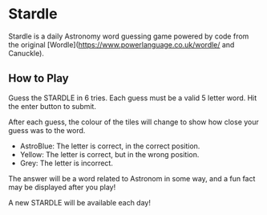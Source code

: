 # Stardle

Stardle is a daily Astronomy word guessing game powered by code from the original [Wordle](https://www.powerlanguage.co.uk/wordle/ and Canuckle).

## How to Play

Guess the STARDLE in 6 tries.
Each guess must be a valid 5 letter word. Hit the enter button to submit.

After each guess, the colour of the tiles will change to show how close your guess was to the word.

- AstroBlue: The letter is correct, in the correct position.
- Yellow: The letter is correct, but in the wrong position.
- Grey: The letter is incorrect.

The answer will be a word related to Astronom in some way, and a fun fact may be displayed after you play!

A new STARDLE will be available each day!
